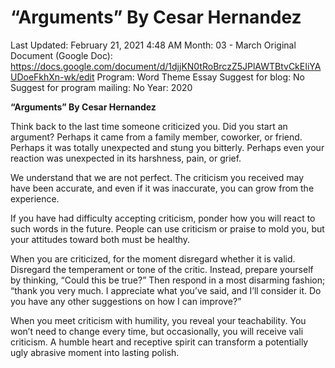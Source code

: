 # “Arguments” By Cesar Hernandez

Last Updated: February 21, 2021 4:48 AM
Month: 03 - March
Original Document (Google Doc): https://docs.google.com/document/d/1djjKN0tRoBrczZ5JPlAWTBtvCkEIiYAUDoeFkhXn-wk/edit
Program: Word Theme Essay
Suggest for blog: No
Suggest for program mailing: No
Year: 2020

**“Arguments” By Cesar Hernandez**

Think back to the last time someone criticized you. Did you start an argument? Perhaps it came from a family member, coworker, or friend. Perhaps it was totally unexpected and stung you bitterly. Perhaps even your reaction was unexpected in its harshness, pain, or grief.

We understand that we are not perfect. The criticism you received may have been accurate, and even if it was inaccurate, you can grow from the experience.

If you have had difficulty accepting criticism, ponder how you will react to such words in the future. People can use criticism or praise to mold you, but your attitudes toward both must be healthy.

When you are criticized, for the moment disregard whether it is valid. Disregard the temperament or tone of the critic. Instead, prepare yourself by thinking, “Could this be true?” Then respond in a most disarming fashion; “thank you very much. I appreciate what you’ve said, and I’ll consider it. Do you have any other suggestions on how I can improve?”

When you meet criticism with humility, you reveal your teachability. You won’t need to change every time, but occasionally, you will receive vali criticism. A humble heart and receptive spirit can transform a potentially ugly abrasive moment into lasting polish.